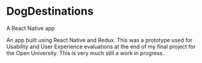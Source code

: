 # DogDestinations
A React Native app

An app built using React Native and Redux. 
This was a prototype used for Usability and User Experience evaluations at the end of my final project for the Open University.
This is very much still a work in progress.
